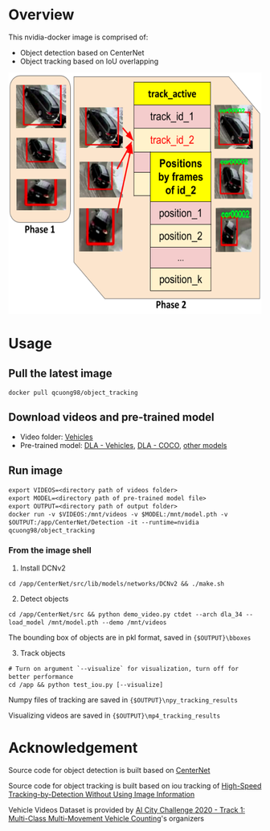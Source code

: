 # Overview 
This nvidia-docker image is comprised of: 
- Object detection based on CenterNet
- Object tracking based on IoU overlapping

<p align="center">
    <img width="600" height="480" src="pipeline_git.png">
</p>

# Usage 
## Pull the latest image
```
docker pull qcuong98/object_tracking
```

## Download videos and pre-trained model
- Video folder: [Vehicles](https://drive.google.com/drive/folders/1w9QAbuqD0sEwXnYJfpmSupl8tqh1Mmww)
- Pre-trained model: [DLA - Vehicles](https://drive.google.com/file/d/1H4d0q0Pn42GY4rYtm9UwHN4-uIyTKx6v/), [DLA - COCO](https://drive.google.com/file/d/1luPC3U-rDRDRWNDHgkIuOdq-XLkj_T2a/), [other models](https://github.com/xingyizhou/CenterNet/blob/master/readme/MODEL_ZOO.md#object-detection)

## Run image
```
export VIDEOS=<directory path of videos folder>
export MODEL=<directory path of pre-trained model file>
export OUTPUT=<directory path of output folder>
docker run -v $VIDEOS:/mnt/videos -v $MODEL:/mnt/model.pth -v $OUTPUT:/app/CenterNet/Detection -it --runtime=nvidia qcuong98/object_tracking
```
### From the image shell
1. Install DCNv2
```
cd /app/CenterNet/src/lib/models/networks/DCNv2 && ./make.sh
```

2. Detect objects
```
cd /app/CenterNet/src && python demo_video.py ctdet --arch dla_34 --load_model /mnt/model.pth --demo /mnt/videos
```
The bounding box of objects are in pkl format, saved in ```{$OUTPUT}\bboxes```

3. Track objects
```
# Turn on argument `--visualize` for visualization, turn off for better performance
cd /app && python test_iou.py [--visualize]
```

Numpy files of tracking are saved in ```{$OUTPUT}\npy_tracking_results```

Visualizing videos are saved in ```{$OUTPUT}\mp4_tracking_results```

# Acknowledgement

Source code for object detection is built based on [CenterNet](https://github.com/xingyizhou/CenterNet.git)

Source code for object tracking is built based on iou tracking of [High-Speed Tracking-by-Detection Without Using Image Information](https://github.com/bochinski/iou-tracker)

Vehicle Videos Dataset is provided by [AI City Challenge 2020 - Track 1: Multi-Class Multi-Movement Vehicle Counting](https://www.aicitychallenge.org/)'s organizers
